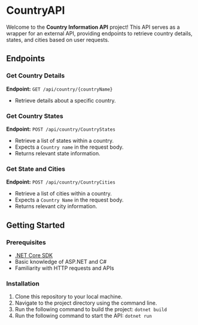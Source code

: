# CountryAPI
Welcome to the **Country Information API** project! This API serves as a wrapper for an external API, providing endpoints to retrieve country details, states, and cities based on user requests.

## Endpoints

### Get Country Details

**Endpoint:** `GET /api/country/{countryName}`

- Retrieve details about a specific country.
  
### Get Country States

**Endpoint:** `POST /api/country/CountryStates`

- Retrieve a list of states within a country.
- Expects a `Country name` in the request body.
- Returns relevant state information.

### Get State and Cities

**Endpoint:** `POST /api/country/CountryCities`

- Retrieve a list of cities within a country.
- Expects a `Country Name` in the request body.
- Returns relevant city information.

## Getting Started

### Prerequisites

- [.NET Core SDK](https://dotnet.microsoft.com/download)
- Basic knowledge of ASP.NET and C#
- Familiarity with HTTP requests and APIs

### Installation

1. Clone this repository to your local machine.
2. Navigate to the project directory using the command line.
3. Run the following command to build the project: `` dotnet build ``
4. Run the following command to start the API: `` dotnet run ``
